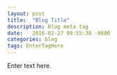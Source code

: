```yaml
---
layout: post
title:  "Blog Title"
description: Blog meta tag
date:   2016-02-27 09:55:38 -0600
categories: blog
tags: EnterTagHere
---
```


Enter text here.
